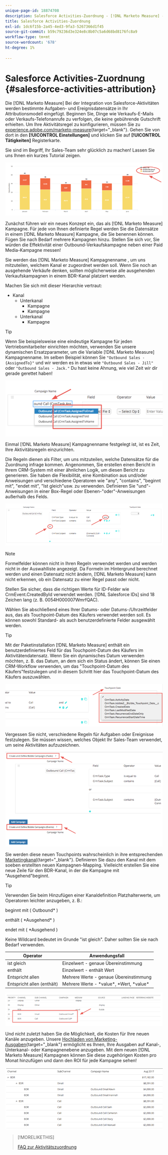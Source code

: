```yaml
---
unique-page-id: 18874708
description: Salesforce Activities-Zuordnung - [!DNL Marketo Measure] - Produktdokumentation
title: Salesforce Activities-Zuordnung
exl-id: 1dc6f15b-2a45-4ed3-9fa3-5267366d1f45
source-git-commit: b59c79236d3e324e8c8b07c5a6d68bd8176fc8a9
workflow-type: tm+mt
source-wordcount: '678'
ht-degree: 1%

---
```


# Salesforce Activities-Zuordnung {#salesforce-activities-attribution}

Die [!DNL Marketo Measure] Bei der Integration von Salesforce-Aktivitäten werden bestimmte Aufgaben- und Ereignisdatensätze in Ihr Attributionsmodell eingefügt. Beginnen Sie, Dinge wie Verkaufs-E-Mails oder Verkaufs-Telefonanrufe zu verfolgen, die keine gebührende Gutschrift erhielten. Um Ihre Aktivitätsregel zu konfigurieren, müssen Sie zu [experience.adobe.com/marketo-measure](https://experience.adobe.com/marketo-measure){target="_blank"}. Gehen Sie von dort in den **[!UICONTROL Einstellungen]** und klicken Sie auf **[!UICONTROL Tätigkeiten]** Registerkarte.

Sie sind im Begriff, Ihr Sales-Team sehr glücklich zu machen! Lassen Sie uns Ihnen ein kurzes Tutorial zeigen.

![](assets/1.png)

Zunächst führen wir ein neues Konzept ein, das als [!DNL Marketo Measure] Kampagne. Für jede von Ihnen definierte Regel werden Sie die Datensätze in einem [!DNL Marketo Measure] Kampagne, die Sie benennen können. Fügen Sie nach Bedarf mehrere Kampagnen hinzu. Stellen Sie sich vor, Sie würden die Effektivität einer Outbound-Verkaufskampagne neben einer Paid Media-Kampagne messen!

Sie werden das [!DNL Marketo Measure] Kampagnenname , um uns mitzuteilen, welchem Kanal er zugeordnet werden soll. Wenn Sie noch an ausgehende Verkäufe denken, sollten möglicherweise alle ausgehenden Verkaufskampagnen in einem BDR-Kanal platziert werden.

Machen Sie sich mit dieser Hierarchie vertraut:

* Kanal
   * Unterkanal
      * Kampagne
      * Kampagne
   * Unterkanal
      * Kampagne

>[!TIP]
>
>Wenn Sie beispielsweise eine eindeutige Kampagne für jeden Vertriebsmitarbeiter einrichten möchten, verwenden Sie unsere dynamischen Ersatzparameter, um die Variable [!DNL Marketo Measure] Kampagnenname. Im selben Beispiel können Sie `"Outbound Sales - {AssignedTo}"` und wir werden es in etwas wie `"Outbound Sales - Jill"` oder `"Outbound Sales - Jack."` Du hast keine Ahnung, wie viel Zeit wir dir gerade gerettet haben!

![](assets/2.png)

Einmal [!DNL Marketo Measure] Kampagnenname festgelegt ist, ist es Zeit, Ihre Aktivitätsregeln einzurichten.

Die Regeln dienen als Filter, um uns mitzuteilen, welche Datensätze für die Zuordnung infrage kommen. Angenommen, Sie erstellen einen Bericht in Ihrem CRM-System mit einer ähnlichen Logik, um diesen Bericht zu generieren. Sie haben die Flexibilität, eine Kombination aus und/oder Anweisungen und verschiedene Operatoren wie &quot;any&quot;, &quot;contains&quot;, &quot;beginnt mit&quot;, &quot;endet mit&quot;, &quot;Ist gleich&quot;usw. zu verwenden. Definieren Sie &quot;und&quot;-Anweisungen in einer Box-Regel oder Ebenen-&quot;oder&quot;-Anweisungen außerhalb des Felds.

![](assets/3.png)

>[!NOTE]
>
>Formelfelder können nicht in Ihren Regeln verwendet werden und werden nicht in der Auswahlliste angezeigt. Da Formeln im Hintergrund berechnet werden und einen Datensatz nicht ändern, [!DNL Marketo Measure] kann nicht erkennen, ob ein Datensatz zu einer Regel passt oder nicht.
>
>Stellen Sie sicher, dass die richtigen Werte für ID-Felder wie CrmEvent.CreatedById verwendet werden. [!DNL Salesforce IDs] sind 18 Zeichen lang (z. B. 0054H000007WmrfQAC).

Wählen Sie abschließend eines Ihrer Datums- oder Datums-/Uhrzeitfelder aus, das als Touchpoint-Datum des Käufers verwendet werden soll. Es können sowohl Standard- als auch benutzerdefinierte Felder ausgewählt werden.

>[!TIP]
>
>Mit der Paketinstallation [!DNL Marketo Measure] enthält ein benutzerdefiniertes Feld für das Touchpoint-Datum des Käufers im Aktivitätendatensatz. Wenn Sie ein dynamisches Datum verwenden möchten, z. B. das Datum, an dem sich ein Status ändert, können Sie einen CRM-Workflow verwenden, um das &quot;Touchpoint-Datum des Käufers&quot;festzulegen und in diesem Schritt hier das Touchpoint-Datum des Käufers auszuwählen.

![](assets/4.png)

Vergessen Sie nicht, verschiedene Regeln für Aufgaben oder Ereignisse festzulegen. Sie müssen wissen, welches Objekt Ihr Sales-Team verwendet, um seine Aktivitäten aufzuzeichnen.

![](assets/5.png)

Sie werden diese neuen Touchpoints wahrscheinlich in ihre entsprechenden [Marketingkanal](https://experience.adobe.com/#/marketo-measure/MyAccount/Business?busView=false&amp;id=10#/!/MyAccount/Business/Account.Settings.SettingsHome?tab=Channels.Online%20Channels){target="_blank"}. Definieren Sie dazu den Kanal mit dem soeben erstellten neuen Kampagnen-Mapping. Vielleicht erstellen Sie eine neue Zeile für den BDR-Kanal, in der die Kampagne mit &quot;Ausgehend&quot;beginnt.

>[!TIP]
>
>Verwenden Sie beim Hinzufügen einer Kanaldefinition Platzhalterwerte, um Operatoren leichter anzugeben, z. B.:
>
>beginnt mit ( Outbound&#42; )
>
>enthält ( &#42;Ausgehend&#42; )
>
>endet mit ( &#42;Ausgehend )
>
>Keine Wildcard bedeutet im Grunde &quot;ist gleich&quot;. Daher sollten Sie sie nach Bedarf verwenden.

| **Operator** | **Anwendungsfall** |
|---|---|
| ist gleich | Einzelwert - genaue Übereinstimmung |
| enthält | Einzelwert - enthält Wert |
| Entspricht allen | Mehrere Werte - genaue Übereinstimmung |
| Entspricht allen (enthält) | Mehrere Werte - &#42;value&#42;, &#42;Wert, &#42;value&#42; |

![](assets/6.png)

Und nicht zuletzt haben Sie die Möglichkeit, die Kosten für Ihre neuen Kanäle anzugeben. Unsere [Hochladen von Marketing-Ausgaben](https://experience.adobe.com/#/marketo-measure/MyAccount/Business?busView=false&amp;id=10#/!/MyAccount/Business/Account.Settings.SettingsHome?tab=Reporting.Marketing%20Spend){target="_blank"} ermöglicht es Ihnen, Ihre Ausgaben auf Kanal-, Unterkanal- oder Kampagnenebene anzugeben. Mit dem neuen [!DNL Marketo Measure] Kampagnen können Sie diese zugehörigen Kosten pro Monat hinzufügen und dann den ROI für jede Kampagne sehen!

![](assets/7.png)

>[!MORELIKETHIS]
>
>[FAQ zur Aktivitätszuordnung](/help/advanced-marketo-measure-features/activities-attribution/activities-attribution-faq.md)
